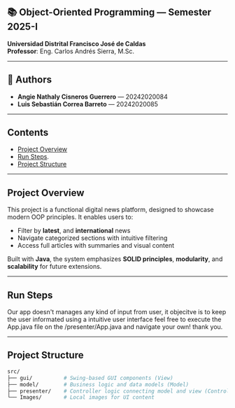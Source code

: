 ## 📚 Object-Oriented Programming — Semester 2025-I  
**Universidad Distrital Francisco José de Caldas**  
**Professor**: Eng. Carlos Andrés Sierra, M.Sc.  

---

## 👥 Authors  
- **Angie Nathaly Cisneros Guerrero** — 20242020084  
- **Luis Sebastián Correa Barreto** — 20242020085  

---

## Contents

  - [Project Overview](#project-overview)
  - [Run Steps](#run-steps).
  - [Project Structure](#project-structure)

---
## Project Overview  
This project is a functional digital news platform, designed to showcase modern OOP principles. It enables users to:  
- Filter by **latest**, and **international** news  
- Navigate categorized sections with intuitive filtering  
- Access full articles with summaries and visual content  

Built with **Java**, the system emphasizes **SOLID principles**, **modularity**, and **scalability** for future extensions.  

---

## Run Steps
Our app doesn't manages any kind of input from user, it objecitve is to keep the user informated using a intuitive user interface
feel free to execute the App.java file on the /presenter/App.java and navigate your own! thank you.

---

## Project Structure

```bash
src/
├── gui/          # Swing-based GUI components (View)
├── model/        # Business logic and data models (Model)
├── presenter/    # Controller logic connecting model and view (Controller)
└── Images/       # Local images for UI content
